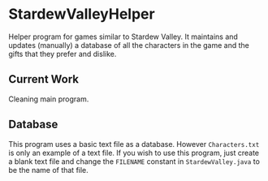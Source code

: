 # StardewValleyHelper
Helper program for games similar to Stardew Valley. It maintains and updates (manually) a database of all the characters in the game and the gifts that they prefer and dislike.
## Current Work
Cleaning main program.
## Database
This program uses a basic text file as a database. However `Characters.txt` is only an example of a text file. If you wish to use this program, just create a blank text file and change the `FILENAME` constant in `StardewValley.java` to be the name of that file.